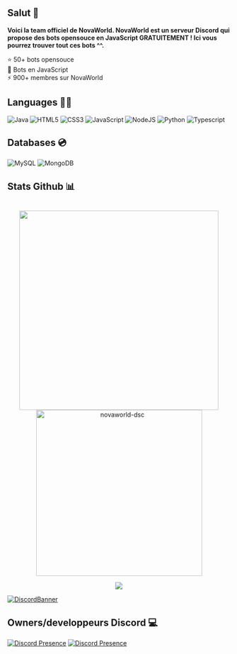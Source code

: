 ## Salut 👋

**Voici la team officiel de NovaWorld. NovaWorld est un serveur Discord qui propose des bots opensouce en JavaScript GRATUITEMENT ! Ici vous pourrez trouver tout ces bots ^^.**

⭐️ 50+ bots opensouce<br>
🌱 Bots en JavaScript<br>
⚡ 900+ membres sur NovaWorld<br>

## Languages 🧑‍💻
    
![Java](https://img.shields.io/badge/java-%23ED8B00.svg?style=for-the-badge&logo=java&logoColor=white)
![HTML5](https://img.shields.io/badge/HTML5%20-%23E34F26.svg?style=for-the-badge&logo=html5&logoColor=white)
![CSS3](https://img.shields.io/badge/CSS%20-%231572B6.svg?style=for-the-badge&logo=css3&logoColor=white)
![JavaScript](https://img.shields.io/badge/JavaScript%20-%23F7DF1E.svg?style=for-the-badge&logo=javascript&logoColor=black)
![NodeJS](https://img.shields.io/badge/node.js-6DA55F?style=for-the-badge&logo=node.js&logoColor=white)
![Python](https://img.shields.io/badge/python-3670A0?style=for-the-badge&logo=python&logoColor=ffdd54)
![Typescript](https://img.shields.io/badge/TypeScript-007ACC?style=for-the-badge&logo=typescript&logoColor=white)

## Databases 💿

![MySQL](https://img.shields.io/badge/mysql-%2300f.svg?style=for-the-badge&logo=mysql&logoColor=white)
![MongoDB](https://img.shields.io/badge/MongoDB-%234ea94b.svg?style=for-the-badge&logo=mongodb&logoColor=white)

## Stats Github 📊
<br>

<div align="center">

<a href="https://github.com/novaworld-dsc/">
  <img src="https://github-readme-stats.vercel.app/api?username=novaworld-dsc&include_all_commits=true&count_private=true&show_icons=true&line_height=20&title_color=7A7ADB&icon_color=2234AE&text_color=D3D3D3&bg_color=0,000000,130F40" width="450"/>
  <img src="https://github-readme-stats.vercel.app/api/top-langs?username=novaworld-dsc&show_icons=true&locale=en&layout=compact&line_height=20&title_color=7A7ADB&icon_color=2234AE&text_color=D3D3D3&bg_color=0,000000,130F40" width="375"  alt="novaworld-dsc"/>

![](https://komarev.com/ghpvc/?username=novaworld-dsc&label=PROFILE+VIEWS)
</a>
</div>

[![DiscordBanner](https://invidget.switchblade.xyz/novaworld)](https://discord.gg/novaworld)


## Owners/developpeurs Discord 💻

[![Discord Presence](https://lanyard.cnrad.dev/api/276705058370879489)](https://discord.com/users/276705058370879489)
[![Discord Presence](https://lanyard.cnrad.dev/api/820361590826205215)](https://discord.com/users/820361590826205215)











